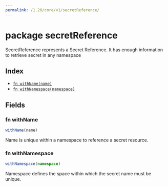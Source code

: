 ```yaml
---
permalink: /1.20/core/v1/secretReference/
---
```


# package secretReference

SecretReference represents a Secret Reference. It has enough information to retrieve secret in any namespace

## Index

* [`fn withName(name)`](#fn-withname)
* [`fn withNamespace(namespace)`](#fn-withnamespace)

## Fields

### fn withName

```ts
withName(name)
```

Name is unique within a namespace to reference a secret resource.

### fn withNamespace

```ts
withNamespace(namespace)
```

Namespace defines the space within which the secret name must be unique.